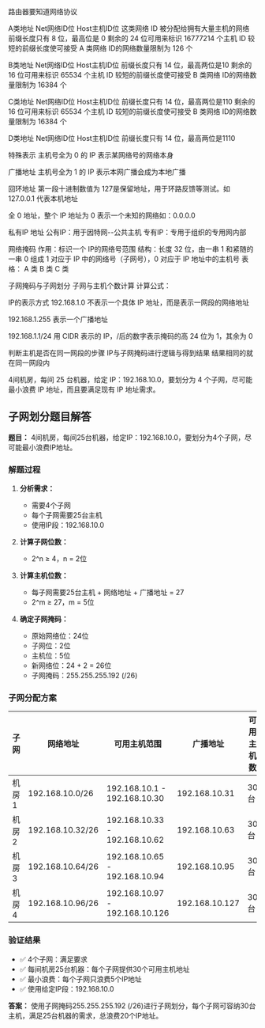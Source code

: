路由器要知道网络协议

A类地址
Net网络ID位  Host主机ID位
 这类网络 ID 被分配给拥有大量主机的网络
 前缀长度只有 8 位，最高位是 0
 剩余的 24 位可用来标识 16777214 个主机 ID
 较短的前缀长度使可接受 A 类网络 ID的网络数量限制为 126 个
 
 
 
B类地址
Net网络ID位  Host主机ID位
 前缀长度只有 14 位，最高两位是10
 剩余的 16 位可用来标识 65534 个主机 ID
 较短的前缀长度使可接受 B 类网络 ID的网络数量限制为 16384 个
 
 
C类地址
Net网络ID位  Host主机ID位
 前缀长度只有 14 位，最高两位是110
 剩余的 16 位可用来标识 65534 个主机 ID
 较短的前缀长度使可接受 B 类网络 ID的网络数量限制为 16384 个

D类地址
Net网络ID位  Host主机ID位
 前缀长度只有 14 位，最高两位是1110


特殊表示
主机号全为 0 的 IP 表示某网络号的网络本身

广播地址
主机号全为 1 的 IP 表示本网广播会成为本地广播

回环地址
第一段十进制数值为 127是保留地址，用于环路反馈等测试。如 127.0.0.1 代表本机地址

全 0 地址，整个 IP 地址为 0 表示一个未知的网络如：0.0.0.0

私有IP 地址
公有IP：用于因特网--公共主机
专有IP：专用于组织的专用网内部

网络掩码
作用：标识一个 IP的网络号范围
结构：长度 32 位，由一串 1 和紧随的一串 0 组成
1 对应于 IP 中的网络号（子网号），0 对应于 IP 地址中的主机号
表格：
A 类
B 类
C 类


子网掩码与子网划分
子网与主机个数计算
计算公式：


IP的表示方式
192.168.1.0
不表示一个具体 IP 地址，而是表示一网段的网络地址

192.168.1.255
表示一个广播地址

192.168.1.1/24
用 CIDR 表示的 IP，/后的数字表示掩码的高 24 位为 1，其余为 0

判断主机是否在同一网段的步骤
IP与子网掩码进行逻辑与得到结果
结果相同的就在同一网段内

4间机房，每间 25 台机器，给定 IP：192.168.10.0，要划分为 4 个子网，尽可能最小浪费 IP 地址，而且要满足现有 IP 地址需求。
## 子网划分题目解答

**题目：** 4间机房，每间25台机器，给定IP：192.168.10.0，要划分为4个子网，尽可能最小浪费IP地址。

### 解题过程

1. **分析需求：**
   - 需要4个子网
   - 每个子网需要25台主机
   - 使用IP段：192.168.10.0

2. **计算子网位数：**
   - 2^n ≥ 4，n = 2位

3. **计算主机位数：**
   - 每子网需要25台主机 + 网络地址 + 广播地址 = 27
   - 2^m ≥ 27，m = 5位

4. **确定子网掩码：**
   - 原始网络位：24位
   - 子网位：2位
   - 主机位：5位
   - 新网络位：24 + 2 = 26位
   - 子网掩码：255.255.255.192 (/26)

### 子网分配方案

| 子网 | 网络地址 | 可用主机范围 | 广播地址 | 可用主机数 |
|------|----------|--------------|----------|------------|
| 机房1 | 192.168.10.0/26 | 192.168.10.1 - 192.168.10.30 | 192.168.10.31 | 30台 |
| 机房2 | 192.168.10.32/26 | 192.168.10.33 - 192.168.10.62 | 192.168.10.63 | 30台 |
| 机房3 | 192.168.10.64/26 | 192.168.10.65 - 192.168.10.94 | 192.168.10.95 | 30台 |
| 机房4 | 192.168.10.96/26 | 192.168.10.97 - 192.168.10.126 | 192.168.10.127 | 30台 |

### 验证结果
- ✅ 4个子网：满足要求
- ✅ 每间机房25台机器：每个子网提供30个可用主机地址
- ✅ 最小浪费：每个子网只浪费5个IP地址
- ✅ 使用给定IP段：192.168.10.0

**答案：** 使用子网掩码255.255.255.192 (/26)进行子网划分，每个子网可容纳30台主机，满足25台机器的需求，总浪费20个IP地址。

